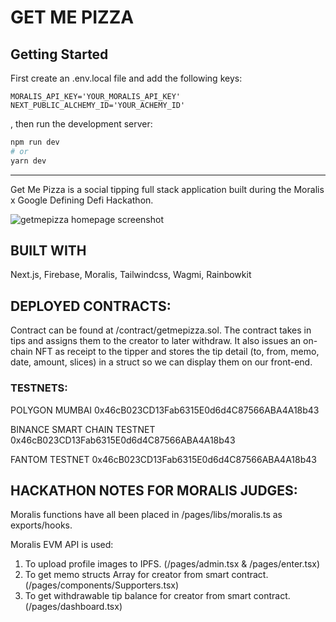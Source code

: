# GET ME PIZZA

## Getting Started

First create an .env.local file and add the following keys:

```
MORALIS_API_KEY='YOUR_MORALIS_API_KEY'
NEXT_PUBLIC_ALCHEMY_ID='YOUR_ACHEMY_ID'

```

, then run the development server:

```bash
npm run dev
# or
yarn dev
```

---

Get Me Pizza is a social tipping full stack application built during the Moralis x Google Defining Defi Hackathon.

![getmepizza homepage screenshot](https://i.imgur.com/PHTDDlq.png)

## BUILT WITH

Next.js, Firebase, Moralis, Tailwindcss, Wagmi, Rainbowkit

## DEPLOYED CONTRACTS:

Contract can be found at /contract/getmepizza.sol. The contract takes in tips and assigns them to the creator to later withdraw. It also issues an on-chain NFT as receipt to the tipper and stores the tip detail (to, from, memo, date, amount, slices) in a struct so we can display them on our front-end.

### TESTNETS:

POLYGON MUMBAI
0x46cB023CD13Fab6315E0d6d4C87566ABA4A18b43

BINANCE SMART CHAIN TESTNET
0x46cB023CD13Fab6315E0d6d4C87566ABA4A18b43

FANTOM TESTNET
0x46cB023CD13Fab6315E0d6d4C87566ABA4A18b43

## HACKATHON NOTES FOR MORALIS JUDGES:

Moralis functions have all been placed in /pages/libs/moralis.ts as exports/hooks.

Moralis EVM API is used:

1. To upload profile images to IPFS. (/pages/admin.tsx & /pages/enter.tsx)
2. To get memo structs Array for creator from smart contract. (/pages/components/Supporters.tsx)
3. To get withdrawable tip balance for creator from smart contract. (/pages/dashboard.tsx)
